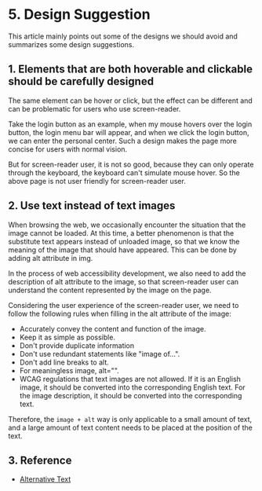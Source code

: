 # 5. Design Suggestion

This article mainly points out some of the designs we should avoid and summarizes some design suggestions.

## 1. Elements that are both hoverable and clickable should be carefully designed

The same element can be hover or click, but the effect can be different and can be problematic for users who use screen-reader.

Take the login button as an example, when my mouse hovers over the login button, the login menu bar will appear, and when we click the login button, we can enter the personal center. Such a design makes the page more concise for users with normal vision.

But for screen-reader user, it is not so good, because they can only operate through the keyboard, the keyboard can't simulate mouse hover. So the above page is not user friendly for screen-reader user.


## 2. Use text instead of text images


When browsing the web, we occasionally encounter the situation that the image cannot be loaded. At this time, a better phenomenon is that the substitute text appears instead of unloaded image, so that we know the meaning of the image that should have appeared. This can be done by adding alt attribute in img.

In the process of web accessibility development, we also need to add the description of alt attribute to the image, so that screen-reader user can understand the content represented by the image on the page.

Considering the user experience of the screen-reader user, we need to follow the following rules when filling in the alt attribute of the image:

* Accurately convey the content and function of the image.
* Keep it as simple as possible.
* Don't provide duplicate information
* Don't use redundant statements like "image of...".
* Don't add line breaks to alt.
* For meaningless image, alt="".
* WCAG regulations that text images are not allowed. If it is an English image, it should be converted into the corresponding English text. For the image description, it should be converted into the corresponding text.

Therefore, the `image + alt` way is only applicable to a small amount of text, and a large amount of text content needs to be placed at the position of the text.

## 3. Reference

* [Alternative Text](https://webaim.org/techniques/alttext/)

